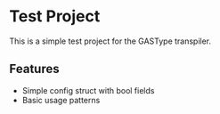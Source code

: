 # Test Project

This is a simple test project for the GASType transpiler.

## Features

- Simple config struct with bool fields
- Basic usage patterns
